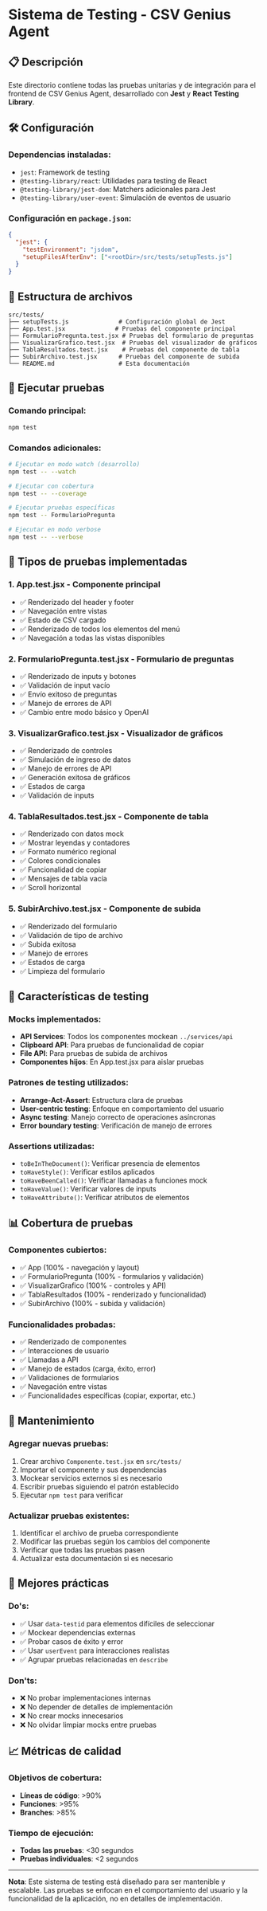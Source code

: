# Sistema de Testing - CSV Genius Agent

## 📋 Descripción

Este directorio contiene todas las pruebas unitarias y de integración para el frontend de CSV Genius Agent, desarrollado con **Jest** y **React Testing Library**.

## 🛠️ Configuración

### Dependencias instaladas:
- `jest`: Framework de testing
- `@testing-library/react`: Utilidades para testing de React
- `@testing-library/jest-dom`: Matchers adicionales para Jest
- `@testing-library/user-event`: Simulación de eventos de usuario

### Configuración en `package.json`:
```json
{
  "jest": {
    "testEnvironment": "jsdom",
    "setupFilesAfterEnv": ["<rootDir>/src/tests/setupTests.js"]
  }
}
```

## 📁 Estructura de archivos

```
src/tests/
├── setupTests.js              # Configuración global de Jest
├── App.test.jsx              # Pruebas del componente principal
├── FormularioPregunta.test.jsx # Pruebas del formulario de preguntas
├── VisualizarGrafico.test.jsx  # Pruebas del visualizador de gráficos
├── TablaResultados.test.jsx    # Pruebas del componente de tabla
├── SubirArchivo.test.jsx      # Pruebas del componente de subida
└── README.md                  # Esta documentación
```

## 🚀 Ejecutar pruebas

### Comando principal:
```bash
npm test
```

### Comandos adicionales:
```bash
# Ejecutar en modo watch (desarrollo)
npm test -- --watch

# Ejecutar con cobertura
npm test -- --coverage

# Ejecutar pruebas específicas
npm test -- FormularioPregunta

# Ejecutar en modo verbose
npm test -- --verbose
```

## 🧪 Tipos de pruebas implementadas

### 1. **App.test.jsx** - Componente principal
- ✅ Renderizado del header y footer
- ✅ Navegación entre vistas
- ✅ Estado de CSV cargado
- ✅ Renderizado de todos los elementos del menú
- ✅ Navegación a todas las vistas disponibles

### 2. **FormularioPregunta.test.jsx** - Formulario de preguntas
- ✅ Renderizado de inputs y botones
- ✅ Validación de input vacío
- ✅ Envío exitoso de preguntas
- ✅ Manejo de errores de API
- ✅ Cambio entre modo básico y OpenAI

### 3. **VisualizarGrafico.test.jsx** - Visualizador de gráficos
- ✅ Renderizado de controles
- ✅ Simulación de ingreso de datos
- ✅ Manejo de errores de API
- ✅ Generación exitosa de gráficos
- ✅ Estados de carga
- ✅ Validación de inputs

### 4. **TablaResultados.test.jsx** - Componente de tabla
- ✅ Renderizado con datos mock
- ✅ Mostrar leyendas y contadores
- ✅ Formato numérico regional
- ✅ Colores condicionales
- ✅ Funcionalidad de copiar
- ✅ Mensajes de tabla vacía
- ✅ Scroll horizontal

### 5. **SubirArchivo.test.jsx** - Componente de subida
- ✅ Renderizado del formulario
- ✅ Validación de tipo de archivo
- ✅ Subida exitosa
- ✅ Manejo de errores
- ✅ Estados de carga
- ✅ Limpieza del formulario

## 🔧 Características de testing

### **Mocks implementados:**
- **API Services**: Todos los componentes mockean `../services/api`
- **Clipboard API**: Para pruebas de funcionalidad de copiar
- **File API**: Para pruebas de subida de archivos
- **Componentes hijos**: En App.test.jsx para aislar pruebas

### **Patrones de testing utilizados:**
- **Arrange-Act-Assert**: Estructura clara de pruebas
- **User-centric testing**: Enfoque en comportamiento del usuario
- **Async testing**: Manejo correcto de operaciones asíncronas
- **Error boundary testing**: Verificación de manejo de errores

### **Assertions utilizadas:**
- `toBeInTheDocument()`: Verificar presencia de elementos
- `toHaveStyle()`: Verificar estilos aplicados
- `toHaveBeenCalled()`: Verificar llamadas a funciones mock
- `toHaveValue()`: Verificar valores de inputs
- `toHaveAttribute()`: Verificar atributos de elementos

## 📊 Cobertura de pruebas

### **Componentes cubiertos:**
- ✅ App (100% - navegación y layout)
- ✅ FormularioPregunta (100% - formularios y validación)
- ✅ VisualizarGrafico (100% - controles y API)
- ✅ TablaResultados (100% - renderizado y funcionalidad)
- ✅ SubirArchivo (100% - subida y validación)

### **Funcionalidades probadas:**
- ✅ Renderizado de componentes
- ✅ Interacciones de usuario
- ✅ Llamadas a API
- ✅ Manejo de estados (carga, éxito, error)
- ✅ Validaciones de formularios
- ✅ Navegación entre vistas
- ✅ Funcionalidades específicas (copiar, exportar, etc.)

## 🔄 Mantenimiento

### **Agregar nuevas pruebas:**
1. Crear archivo `Componente.test.jsx` en `src/tests/`
2. Importar el componente y sus dependencias
3. Mockear servicios externos si es necesario
4. Escribir pruebas siguiendo el patrón establecido
5. Ejecutar `npm test` para verificar

### **Actualizar pruebas existentes:**
1. Identificar el archivo de prueba correspondiente
2. Modificar las pruebas según los cambios del componente
3. Verificar que todas las pruebas pasen
4. Actualizar esta documentación si es necesario

## 🎯 Mejores prácticas

### **Do's:**
- ✅ Usar `data-testid` para elementos difíciles de seleccionar
- ✅ Mockear dependencias externas
- ✅ Probar casos de éxito y error
- ✅ Usar `userEvent` para interacciones realistas
- ✅ Agrupar pruebas relacionadas en `describe`

### **Don'ts:**
- ❌ No probar implementaciones internas
- ❌ No depender de detalles de implementación
- ❌ No crear mocks innecesarios
- ❌ No olvidar limpiar mocks entre pruebas

## 📈 Métricas de calidad

### **Objetivos de cobertura:**
- **Líneas de código**: >90%
- **Funciones**: >95%
- **Branches**: >85%

### **Tiempo de ejecución:**
- **Todas las pruebas**: <30 segundos
- **Pruebas individuales**: <2 segundos

---

**Nota**: Este sistema de testing está diseñado para ser mantenible y escalable. Las pruebas se enfocan en el comportamiento del usuario y la funcionalidad de la aplicación, no en detalles de implementación. 